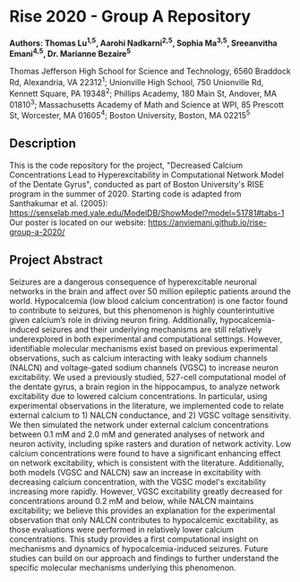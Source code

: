 # Rise 2020 - Group A Repository
**Authors: Thomas Lu<sup>1,5</sup>, Aarohi Nadkarni<sup>2,5</sup>, Sophia Ma<sup>3,5</sup>, Sreeanvitha Emani<sup>4,5</sup>, Dr. Marianne Bezaire<sup>5</sup>**

Thomas Jefferson High School for Science and Technology, 6560 Braddock Rd, Alexandria, VA 22312<sup>1</sup>; Unionville High School, 750 Unionville Rd, Kennett Square, PA 19348<sup>2</sup>; Phillips Academy, 180 Main St, Andover, MA 01810<sup>3</sup>; Massachusetts Academy of Math and Science at WPI, 85 Prescott St, Worcester, MA 01605<sup>4</sup>; Boston University, Boston, MA 02215<sup>5</sup>

## Description
This is the code repository for the project, "Decreased Calcium Concentrations Lead to Hyperexcitability in Computational Network Model of the Dentate Gyrus", conducted as part of Boston University's RISE program in the summer of 2020. Starting code is adapted from Santhakumar et al. (2005): https://senselab.med.yale.edu/ModelDB/ShowModel?model=51781#tabs-1
Our poster is located on our website: https://anviemani.github.io/rise-group-a-2020/

## Project Abstract
Seizures are a dangerous consequence of hyperexcitable neuronal networks in the brain and affect over 50 million epileptic patients around the world. Hypocalcemia (low blood calcium concentration) is one factor found to contribute to seizures, but this phenomenon is highly counterintuitive given calcium’s role in driving neuron firing. Additionally, hypocalcemia-induced seizures and their underlying mechanisms are still relatively underexplored in both experimental and computational settings. However, identifiable molecular mechanisms exist based on previous experimental observations, such as calcium interacting with leaky sodium channels (NALCN) and voltage-gated sodium channels (VGSC) to increase neuron excitability. We used a previously studied, 527-cell computational model of the dentate gyrus, a brain region in the hippocampus, to analyze network excitability due to lowered calcium concentrations. In particular, using experimental observations in the literature, we implemented code to relate external calcium to 1) NALCN conductance, and 2) VGSC voltage sensitivity. We then simulated the network under external calcium concentrations between 0.1 mM and 2.0 mM and generated analyses of network and neuron activity, including spike rasters and duration of network activity. Low calcium concentrations were found to have a significant enhancing effect on network excitability, which is consistent with the literature. Additionally, both models (VGSC and NALCN) saw an increase in excitability with decreasing calcium concentration, with the VGSC model's excitability increasing more rapidly. However, VGSC excitability greatly decreased for concentrations around 0.2 mM and below, while NALCN maintains excitability; we believe this provides an explanation for the experimental observation that only NALCN contributes to hypocalcemic excitability, as those evaluations were performed in relatively lower calcium concentrations. This study provides a first computational insight on mechanisms and dynamics of hypocalcemia-induced seizures. Future studies can build on our approach and findings to further understand the specific molecular mechanisms underlying this phenomenon.
